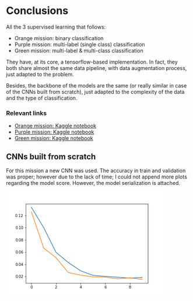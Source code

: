 # Conclusions

All the 3 supervised learning that follows:
- Orange mission: binary classification
- Purple mission: multi-label (single class) classification
- Green mission: multi-label & multi-class classification

They have, at its core, a tensorflow-based implementation.
In fact, they both share almost the same data pipeline,
with data augmentation process, just adapted to the problem.

Besides, the backbone of the models are the same (or really 
similar in case of the CNNs built from scratch),
just adapted to the complexity of the data and the type
of classification.

### Relevant links
- [Orange mission: Kaggle notebook](https://www.kaggle.com/code/gerardcastro/eurecat-orange)
- [Purple mission: Kaggle notebook](https://www.kaggle.com/gcastro98dev/eurecat-purple)
- [Green mission: Kaggle notebook](https://www.kaggle.com/gerardcastro/eurecat-green) 

 ## CNNs built from scratch

For this mission a new CNN was used. The accuracy in train and validation
was proper; however due to the lack of time; I could not append more plots
regarding the model score. However, the model serialization is attached.

![Model training history](scratch/model_history.png)
